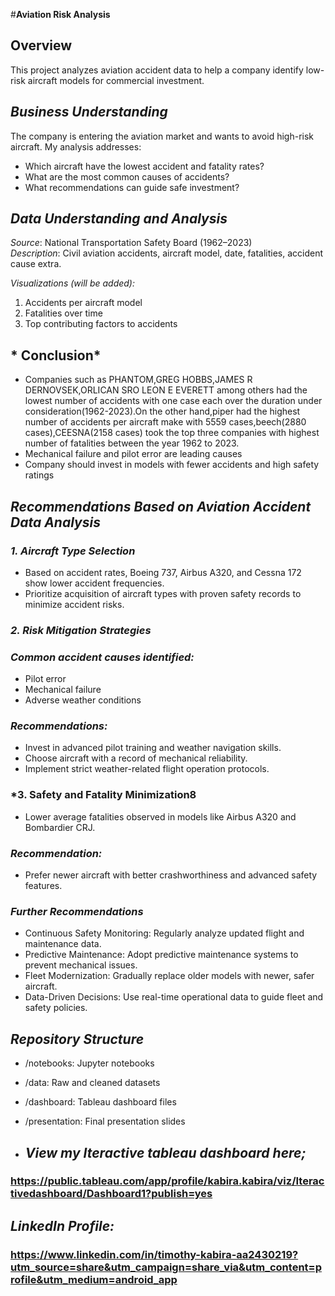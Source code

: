#**Aviation  Risk Analysis**

## Overview
This project analyzes aviation accident data to help a company identify low-risk aircraft models for commercial investment.

## *Business Understanding*
The company is entering the aviation market and wants to avoid high-risk aircraft. My analysis addresses:
- Which aircraft have the lowest accident and fatality rates?
- What are the most common causes of accidents?
- What recommendations can guide safe investment?

## *Data Understanding and Analysis*
*Source*: National Transportation Safety Board (1962–2023)  
*Description*: Civil aviation accidents, aircraft model, date, fatalities, accident cause extra.


*Visualizations (will be added):*
1. Accidents per aircraft model
2. Fatalities over time
3. Top contributing factors to accidents

## * Conclusion*
- Companies such as PHANTOM,GREG HOBBS,JAMES R DERNOVSEK,ORLICAN SRO LEON E EVERETT among others had the lowest number of accidents with one case each over the duration under consideration(1962-2023).On the other hand,piper had the highest number of accidents per aircraft make with 5559 cases,beech(2880 cases),CEESNA(2158 cases) took the top three companies with highest number of fatalities between the year 1962 to 2023.
- Mechanical failure and pilot error are leading causes
- Company should invest in models with fewer accidents and high safety ratings

## *Recommendations Based on Aviation Accident Data Analysis*
### *1. Aircraft Type Selection*
- Based on accident rates, Boeing 737, Airbus A320, and Cessna 172 show lower accident frequencies.
- Prioritize acquisition of aircraft types with proven safety records to minimize accident risks.
### *2. Risk Mitigation Strategies*
### *Common accident causes identified:*
- Pilot error
- Mechanical failure
- Adverse weather conditions
### *Recommendations:*
- Invest in advanced pilot training and weather navigation skills.
- Choose aircraft with a record of mechanical reliability.
- Implement strict weather-related flight operation protocols.
### *3. Safety and Fatality Minimization8
- Lower average fatalities observed in models like Airbus A320 and Bombardier CRJ.
### *Recommendation:*
- Prefer newer aircraft with better crashworthiness and advanced safety features.
### *Further Recommendations*
- Continuous Safety Monitoring: Regularly analyze updated flight and maintenance data.
- Predictive Maintenance: Adopt predictive maintenance systems to prevent mechanical issues.
- Fleet Modernization: Gradually replace older models with newer, safer aircraft.
- Data-Driven Decisions: Use real-time operational data to guide fleet and safety policies.


## *Repository Structure*
- /notebooks: Jupyter notebooks
- /data: Raw and cleaned datasets
- /dashboard: Tableau dashboard files
- /presentation: Final presentation slides

- ## *View my Iteractive tableau dashboard here;*
### https://public.tableau.com/app/profile/kabira.kabira/viz/Iteractivedashboard/Dashboard1?publish=yes


## *LinkedIn Profile:*
### https://www.linkedin.com/in/timothy-kabira-aa2430219?utm_source=share&utm_campaign=share_via&utm_content=profile&utm_medium=android_app
